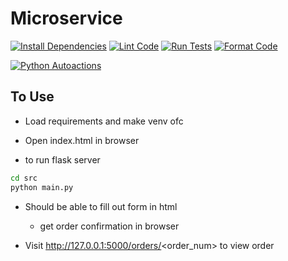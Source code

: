 # Microservice

[![Install Dependencies](https://github.com/username/repository/actions/workflows/install.yml/badge.svg)](https://github.com/username/repository/actions/workflows/workflow-name.yml)
[![Lint Code](https://github.com/username/repository/actions/workflows/lint.yml/badge.svg)](https://github.com/username/repository/actions/workflows/workflow-name.yml)
[![Run Tests](https://github.com/username/repository/actions/workflows/test.yml/badge.svg)](https://github.com/username/repository/actions/workflows/workflow-name.yml)
[![Format Code](https://github.com/username/repository/actions/workflows/format.yml/badge.svg)](https://github.com/username/repository/actions/workflows/workflow-name.yml)

[![Python Autoactions](https://github.com/mkeohane01/python_template/actions/workflows/main.yml/badge.svg)](https://github.com/mkeohane01/python_template/actions/workflows/main.yml)


## To Use

- Load requirements and make venv ofc

- Open index.html in browser

-  to run flask server
```bash
cd src
python main.py
```
- Should be able to fill out form in html
    - get order confirmation in browser

- Visit http://127.0.0.1:5000/orders/<order_num> to view order